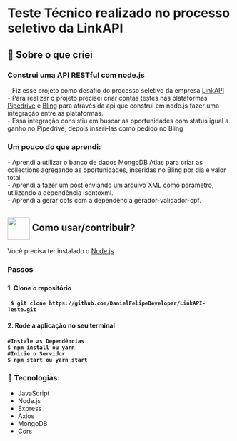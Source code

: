 # Teste Técnico realizado no processo seletivo da LinkAPI 

## :rocket: Sobre o que criei

<p> 
<h3>Construi uma API RESTful com node.js </h4>
- Fiz esse projeto como desafio do processo seletivo da empresa <a href="https://www.linkedin.com/company/linkapi/">LinkAPI</a></br> 
- Para realizar o projeto precisei criar contas testes nas plataformas <a href="https://www.pipedrive.com/pt">Pipedrive</a> e 
<a href="https://www.bling.com.br/">Bling</a> para através da api que construi em node.js fazer uma integração entre as plataformas. </br>
- Essa integração consistiu
em buscar as oportunidades com status igual a ganho no Pipedrive, depois ínseri-las como pedido no Bling
</br>

<h3> Um pouco do que aprendi:</h3>
- Aprendi a utilizar o banco de dados MongoDB Atlas para criar as collections agregando as oportunidades, inseridas no Bling por dia e valor total </br>
- Aprendi a fazer um post enviando um arquivo XML como parâmetro, utilizando a dependência jsontoxml. </br>
- Aprendi a gerar cpfs com a dependência gerador-validador-cpf. </br>
</p>

<h2> <img src="https://i.dlpng.com/static/png/6577858_preview.png" width="50px" align="center"/> Como usar/contribuir? </h2>
<p> Você precisa ter instalado o <a href="https://nodejs.org/en/">Node.js</a> </p>

<h3> Passos <h3>

<h4> 1. Clone o repositório <h4>

```
 $ git clone https://github.com/DanielFelipeDeveloper/LinkAPI-Teste.git
```

<h4> 2. Rode a aplicação no seu terminal <h4>

```
#Instale as Dependências
$ npm install ou yarn
#Inicie o Servidor
$ npm start ou yarn start
```
### :beginner: **Tecnologias:**
* JavaScript
* Node.js
* Express
* Axios
* MongoDB
* Cors
